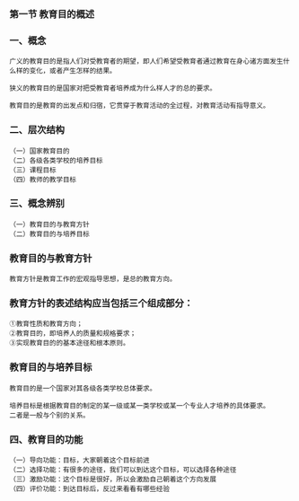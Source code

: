 ### 第一节 教育目的概述
### 一、概念
    广义的教育目的是指人们对受教育者的期望，即人们希望受教育者通过教育在身心诸方面发生什么样的变化，或者产生怎样的结果。

    狭义的教育目的是国家对把受教育者培养成为什么样人才的总的要求。

    教育目的是教育的出发点和归宿，它贯穿于教育活动的全过程，对教育活动有指导意义。

### 二、层次结构
    （一）国家教育目的
    （二）各级各类学校的培养目标
    （三）课程目标
    （四）教师的教学目标

### 三、概念辨别
    （一）教育目的与教育方针
    （二）教育目的与培养目标

### 教育目的与教育方针
    教育方针是教育工作的宏观指导思想，是总的教育方向。

### 教育方针的表述结构应当包括三个组成部分：
    ①教育性质和教育方向；
    ②教育目的，即培养人的质量和规格要求；
    ③实现教育目的的基本途径和根本原则。

### 教育目的与培养目标
    教育目的是一个国家对其各级各类学校总体要求。

    培养目标是根据教育目的制定的某一级或某一类学校或某一个专业人才培养的具体要求。
    二者是一般与个别的关系。

### 四、教育目的功能
    （一）导向功能：目标，大家朝着这个目标前进
    （二）选择功能：有很多的途径，我们可以到达这个目标，可以选择各种途径
    （三）激励功能：这个目标是很好，所以会激励自己朝着这个方向发展
    （四）评价功能：到达目标后，反过来看看有哪些经验
